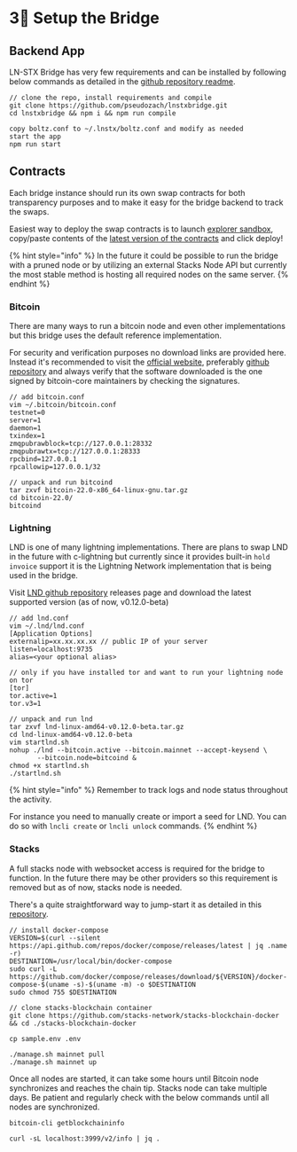 # 3⃣ Setup the Bridge

## Backend App

LN-STX Bridge has very few requirements and can be installed by following below commands as detailed in the [github repository readme](https://github.com/pseudozach/lnstxbridge).

```
// clone the repo, install requirements and compile
git clone https://github.com/pseudozach/lnstxbridge.git
cd lnstxbridge && npm i && npm run compile

copy boltz.conf to ~/.lnstx/boltz.conf and modify as needed
start the app
npm run start
```

## Contracts

Each bridge instance should run its own swap contracts for both transparency purposes and to make it easy for the bridge backend to track the swaps.

Easiest way to deploy the swap contracts is to launch [explorer sandbox](https://explorer.stacks.co/sandbox/deploy), copy/paste contents of the [latest version of the contracts](https://github.com/pseudozach/lnstxbridge/tree/main/contracts) and click deploy!

{% hint style="info" %}
In the future it could be possible to run the bridge with a pruned node or by utilizing an external Stacks Node API but currently the most stable method is hosting all required nodes on the same server.
{% endhint %}

### Bitcoin

There are many ways to run a bitcoin node and even other implementations but this bridge uses the default reference implementation.

For security and verification purposes no download links are provided here. Instead it's recommended to visit the [official website](https://bitcoincore.org/en/download/), preferably [github repository](https://github.com/bitcoin/bitcoin) and always verify that the software downloaded is the one signed by bitcoin-core maintainers by checking the signatures.

```
// add bitcoin.conf
vim ~/.bitcoin/bitcoin.conf
testnet=0
server=1
daemon=1
txindex=1
zmqpubrawblock=tcp://127.0.0.1:28332
zmqpubrawtx=tcp://127.0.0.1:28333
rpcbind=127.0.0.1
rpcallowip=127.0.0.1/32

// unpack and run bitcoind
tar zxvf bitcoin-22.0-x86_64-linux-gnu.tar.gz
cd bitcoin-22.0/
bitcoind 
```

### Lightning

LND is one of many lightning implementations. There are plans to swap LND in the future with c-lightning but currently since it provides built-in `hold invoice` support it is the Lightning Network implementation that is being used in the bridge.

Visit [LND github repository](https://github.com/lightningnetwork/lnd/releases) releases page and download the latest supported version (as of now, v0.12.0-beta)

```
// add lnd.conf
vim ~/.lnd/lnd.conf
[Application Options]
externalip=xx.xx.xx.xx // public IP of your server
listen=localhost:9735
alias=<your optional alias>

// only if you have installed tor and want to run your lightning node on tor
[tor] 
tor.active=1
tor.v3=1

// unpack and run lnd
tar zxvf lnd-linux-amd64-v0.12.0-beta.tar.gz
cd lnd-linux-amd64-v0.12.0-beta
vim startlnd.sh
nohup ./lnd --bitcoin.active --bitcoin.mainnet --accept-keysend \
       --bitcoin.node=bitcoind &
chmod +x startlnd.sh
./startlnd.sh
```

{% hint style="info" %}
Remember to track logs and node status throughout the activity.

For instance you need to manually create or import a seed for LND. You can do so with `lncli create` or `lncli unlock` commands.
{% endhint %}

### Stacks

A full stacks node with websocket access is required for the bridge to function. In the future there may be other providers so this requirement is removed but as of now, stacks node is needed.

There's a quite straightforward way to jump-start it as detailed in this [repository](https://github.com/stacks-network/stacks-blockchain-docker).

```
// install docker-compose
VERSION=$(curl --silent https://api.github.com/repos/docker/compose/releases/latest | jq .name -r)
DESTINATION=/usr/local/bin/docker-compose
sudo curl -L https://github.com/docker/compose/releases/download/${VERSION}/docker-compose-$(uname -s)-$(uname -m) -o $DESTINATION
sudo chmod 755 $DESTINATION

// clone stacks-blockchain container
git clone https://github.com/stacks-network/stacks-blockchain-docker && cd ./stacks-blockchain-docker

cp sample.env .env

./manage.sh mainnet pull
./manage.sh mainnet up
```

Once all nodes are started, it can take some hours until Bitcoin node synchronizes and reaches the chain tip. Stacks node can take multiple days. Be patient and regularly check with the below commands until all nodes are synchronized.

```
bitcoin-cli getblockchaininfo

curl -sL localhost:3999/v2/info | jq .
```

